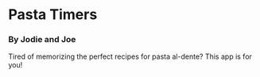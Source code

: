 # Pasta Timers
### By Jodie and Joe

Tired of memorizing the perfect recipes for pasta al-dente? This app is for you!
